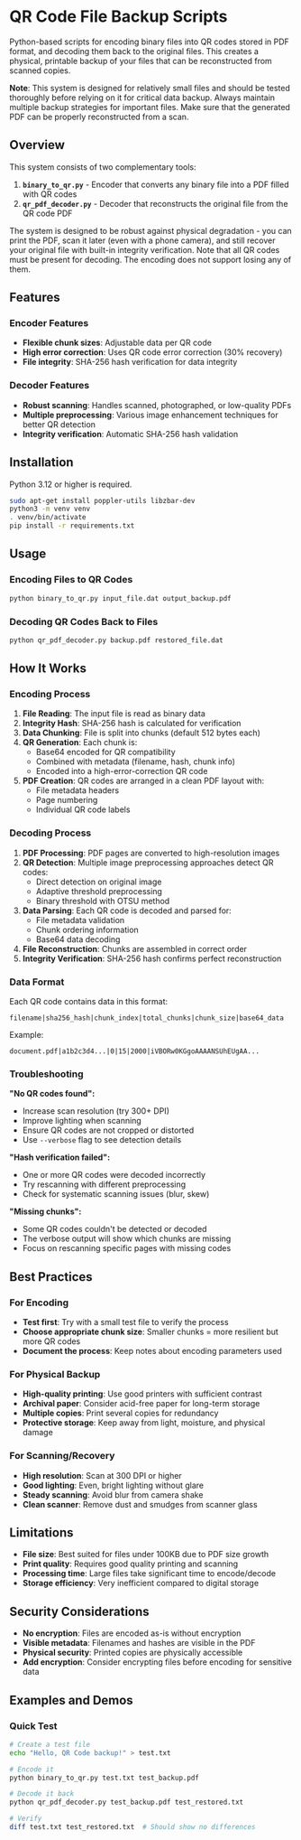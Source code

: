 # QR Code File Backup Scripts

Python-based scripts for encoding binary files into QR codes stored in PDF format, and decoding them back to the original files. This creates a physical, printable backup of your files that can be reconstructed from scanned copies.

**Note**: This system is designed for relatively small files and should be tested thoroughly before relying on it for critical data backup. Always maintain multiple backup strategies for important files. Make sure that the generated PDF can be properly reconstructed from a scan.

## Overview

This system consists of two complementary tools:

1. **`binary_to_qr.py`** - Encoder that converts any binary file into a PDF filled with QR codes
2. **`qr_pdf_decoder.py`** - Decoder that reconstructs the original file from the QR code PDF

The system is designed to be robust against physical degradation - you can print the PDF, scan it later (even with a phone camera), and still recover your original file with built-in integrity verification. Note that all QR codes must
be present for decoding. The encoding does not support losing any of them.

## Features

### Encoder Features
- **Flexible chunk sizes**: Adjustable data per QR code
- **High error correction**: Uses QR code error correction (30% recovery)
- **File integrity**: SHA-256 hash verification for data integrity

### Decoder Features
- **Robust scanning**: Handles scanned, photographed, or low-quality PDFs
- **Multiple preprocessing**: Various image enhancement techniques for better QR detection
- **Integrity verification**: Automatic SHA-256 hash validation

## Installation

Python 3.12 or higher is required.

```bash
sudo apt-get install poppler-utils libzbar-dev
python3 -m venv venv
. venv/bin/activate
pip install -r requirements.txt
```

## Usage

### Encoding Files to QR Codes

```bash
python binary_to_qr.py input_file.dat output_backup.pdf
```

### Decoding QR Codes Back to Files

```bash
python qr_pdf_decoder.py backup.pdf restored_file.dat
```

## How It Works

### Encoding Process

1. **File Reading**: The input file is read as binary data
2. **Integrity Hash**: SHA-256 hash is calculated for verification
3. **Data Chunking**: File is split into chunks (default 512 bytes each)
4. **QR Generation**: Each chunk is:
   - Base64 encoded for QR compatibility
   - Combined with metadata (filename, hash, chunk info)
   - Encoded into a high-error-correction QR code
5. **PDF Creation**: QR codes are arranged in a clean PDF layout with:
   - File metadata headers
   - Page numbering
   - Individual QR code labels

### Decoding Process

1. **PDF Processing**: PDF pages are converted to high-resolution images
2. **QR Detection**: Multiple image preprocessing approaches detect QR codes:
   - Direct detection on original image
   - Adaptive threshold preprocessing
   - Binary threshold with OTSU method
3. **Data Parsing**: Each QR code is decoded and parsed for:
   - File metadata validation
   - Chunk ordering information
   - Base64 data decoding
4. **File Reconstruction**: Chunks are assembled in correct order
5. **Integrity Verification**: SHA-256 hash confirms perfect reconstruction

### Data Format

Each QR code contains data in this format:
```
filename|sha256_hash|chunk_index|total_chunks|chunk_size|base64_data
```

Example:
```
document.pdf|a1b2c3d4...|0|15|2000|iVBORw0KGgoAAAANSUhEUgAA...
```

### Troubleshooting

**"No QR codes found":**
- Increase scan resolution (try 300+ DPI)
- Improve lighting when scanning
- Ensure QR codes are not cropped or distorted
- Use `--verbose` flag to see detection details

**"Hash verification failed":**
- One or more QR codes were decoded incorrectly
- Try rescanning with different preprocessing
- Check for systematic scanning issues (blur, skew)

**"Missing chunks":**
- Some QR codes couldn't be detected or decoded
- The verbose output will show which chunks are missing
- Focus on rescanning specific pages with missing codes

## Best Practices

### For Encoding
- **Test first**: Try with a small test file to verify the process
- **Choose appropriate chunk size**: Smaller chunks = more resilient but more QR codes
- **Document the process**: Keep notes about encoding parameters used

### For Physical Backup
- **High-quality printing**: Use good printers with sufficient contrast
- **Archival paper**: Consider acid-free paper for long-term storage
- **Multiple copies**: Print several copies for redundancy
- **Protective storage**: Keep away from light, moisture, and physical damage

### For Scanning/Recovery
- **High resolution**: Scan at 300 DPI or higher
- **Good lighting**: Even, bright lighting without glare
- **Steady scanning**: Avoid blur from camera shake
- **Clean scanner**: Remove dust and smudges from scanner glass

## Limitations

- **File size**: Best suited for files under 100KB due to PDF size growth
- **Print quality**: Requires good quality printing and scanning
- **Processing time**: Large files take significant time to encode/decode
- **Storage efficiency**: Very inefficient compared to digital storage

## Security Considerations

- **No encryption**: Files are encoded as-is without encryption
- **Visible metadata**: Filenames and hashes are visible in the PDF
- **Physical security**: Printed copies are physically accessible
- **Add encryption**: Consider encrypting files before encoding for sensitive data

## Examples and Demos

### Quick Test
```bash
# Create a test file
echo "Hello, QR Code backup!" > test.txt

# Encode it
python binary_to_qr.py test.txt test_backup.pdf

# Decode it back
python qr_pdf_decoder.py test_backup.pdf test_restored.txt

# Verify
diff test.txt test_restored.txt  # Should show no differences
```
